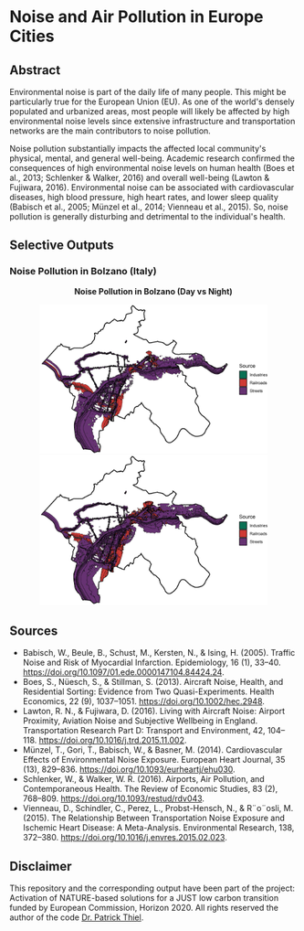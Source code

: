 # Noise and Air Pollution in Europe Cities

## Abstract

Environmental noise is part of the daily life of many people. This might be particularly true for the European Union (EU). As one of the world's densely populated and urbanized areas, most people will likely be affected by high environmental noise levels since extensive infrastructure and transportation networks are the main contributors to noise pollution.

Noise pollution substantially impacts the affected local community's physical, mental, and general well-being. Academic research confirmed the consequences of high environmental noise levels on human health (Boes et al., 2013; Schlenker & Walker, 2016) and overall well-being (Lawton & Fujiwara, 2016). Environmental noise can be associated with cardiovascular diseases, high blood pressure, high heart rates, and lower sleep quality (Babisch et al., 2005; Münzel et al., 2014; Vienneau et al., 2015). So, noise pollution is generally disturbing and detrimental to the individual's health.

## Selective Outputs

### Noise Pollution in Bolzano (Italy)
<div style="text-align: center;">
  <p><strong>Noise Pollution in Bolzano (Day vs Night)</strong></p>
  <img src="selective_outputs/bolzano_noise_day.jpg" alt="Bolzano Noise Pollution Day" width="400"/> 
  <img src="selective_outputs/bolzano_noise_night.jpg" alt="Bolzano Noise Pollution Night" width="400"/>
</div>


## Sources

- Babisch, W., Beule, B., Schust, M., Kersten, N., & Ising, H. (2005). Traffic Noise and Risk of Myocardial Infarction. Epidemiology, 16 (1), 33–40. https://doi.org/10.1097/01.ede.0000147104.84424.24.
- Boes, S., Nüesch, S., & Stillman, S. (2013). Aircraft Noise, Health, and Residential Sorting: Evidence from Two Quasi-Experiments. Health Economics, 22 (9), 1037–1051. https://doi.org/10.1002/hec.2948.
- Lawton, R. N., & Fujiwara, D. (2016). Living with Aircraft Noise: Airport Proximity, Aviation Noise and Subjective Wellbeing in England. Transportation Research Part D: Transport and Environment, 42, 104–118. https://doi.org/10.1016/j.trd.2015.11.002.
- Münzel, T., Gori, T., Babisch, W., & Basner, M. (2014). Cardiovascular Effects of Environmental Noise Exposure. European Heart Journal, 35 (13), 829–836. https://doi.org/10.1093/eurheartj/ehu030.
- Schlenker, W., & Walker, W. R. (2016). Airports, Air Pollution, and Contemporaneous Health. The Review of Economic Studies, 83 (2), 768–809. https://doi.org/10.1093/restud/rdv043.
- Vienneau, D., Schindler, C., Perez, L., Probst-Hensch, N., & R¨o¨osli, M. (2015). The Relationship Between Transportation Noise Exposure and Ischemic Heart Disease: A Meta-Analysis. Environmental Research, 138, 372–380. https://doi.org/10.1016/j.envres.2015.02.023.

## Disclaimer
This repository and the corresponding output have been part of the project: Activation of NATURE-based solutions for a JUST low carbon transition funded by European Commission, Horizon 2020. All rights reserved the author of the code [Dr. Patrick Thiel](https://www.rwi-essen.de/rwi/team/person/patrick-thiel).